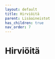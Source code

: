 ```yaml
---
layout: default
title: Hirviöitä
parent: Lisäaineistot
has_children: true
nav_order: 7
---
```


# Hirviöitä
